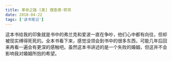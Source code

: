```yaml
---
title: 革命之路 [美] 理查德·耶茨
date: 2018-04-22
tags: ['读书笔记']
---
```


这本书给我的印象就是书中的弗兰克和爱波一直在争吵，他们心中都有向往，但却被现实缚得死死的。全本书看下来，感觉没领会到书中的很多东西，可能几年后回来再看一遍会有更深的感触吧。虽然这本书讲述的是一个失败的婚姻，但这并不会影响我对婚姻所抱的希望。